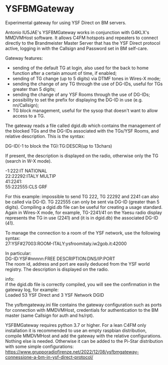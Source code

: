 # YSFBMGateway
Experimental gateway for using YSF Direct on BM servers.

Antonio IU5JAE's YSFBMGateway works in conjunction with G4KLX's MMDVMHost software. It allows C4FM hotspots and repeaters to connect directly to the Brandmeister Master Server that has the YSF Direct protocol active, logging in with the Callsign and Password set in BM self-care.

Gateway features:

- sending of the default TG at login, also used for the back to home function after a certain amount of time, if enabled;
- sending of TG change (up to 5 digits) via DTMF tones in Wires-X mode;
- sending the change of any TG through the use of DG-IDs, useful for TGs greater than 5 digits;
- sending the change of any YSF Rooms through the use of DG-IDs;
- possibility to set the prefix for displaying the DG-ID in use (e.g. nn/Callsign);
- TG block management, useful for the sysop that doesn't want to allow access to a TG.

The gateway reads a file called dgid.db which contains the management of the blocked TGs and the DG-IDs associated with the TGs/YSF Rooms, and relative description. This is the syntax:

DG-ID(-1 to block the TG):TG:DESCR(up to 13chars)

If present, the description is displayed on the radio, otherwise only the TG (search in W-X mode).

-1:222:IT NATIONAL<br>
22:22292:ITALY MULTIP<br>
41:2241:<br>
55:222555:CLS GRF<br>

For this example: impossible to send TG 222, TG 22292 and 2241 can also be called via DG-ID. TG 222555 can only be sent via DG-ID (greater than 5 digits).
Compiling a dgid.db file can be useful for creating a usage standard.
Again in Wires-X mode, for example, TG-2241/41 on the Yaesu radio display represents the TG in use (2241) and (it is in dgid.db) the associated DG-ID (41).

To manage the connection to a room of the YSF network, use the following syntax:<br>
27:YSF#27003:ROOM-ITALY:ysfroomitaly.iw2gob.it:42000<br>

In particular:<br>
DG-ID:YSF#nnnnn:FREE DESCRIPTION:DNS/IP:PORT<br>
The room id, address and port are easily deduced from the YSF world registry. The description is displayed on the radio.

info:<br>
if the dgid.db file is correctly compiled, you will see the confirmation in the gateway log, for example:<br>
Loaded 53 YSF Direct and 3 YSF Network DGID<br>

The ysfbmgateway.ini file contains the gateway configuration such as ports for connection with MMDVMHost, credentials for authentication to the BM master (same Callsign for auth and hs/rpt).

YSFBMGateway requires python 3.7 or higher. For a lean C4FM only installation it is recommended to use an empty raspbian distribution, compile MMDVMHost and add the gateway with the relative configurations. Nothing else is needed. Otherwise it can be added to the Pi-Star distribution with some simple configurations:<br>
https://www.grupporadiofirenze.net/2022/12/08/ysfbmgateway-connessione-a-bm-in-ysf-direct-protocol/
